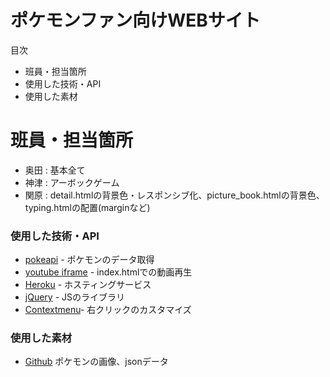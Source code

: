 # ポケモンファン向けWEBサイト
目次
  - 班員・担当箇所
  - 使用した技術・API
  - 使用した素材

# 班員・担当箇所

  - 奥田 : 基本全て
  - 神津 : アーボックゲーム
  - 関原 : detail.htmlの背景色・レスポンシブ化、picture_book.htmlの背景色、typing.htmlの配置(marginなど)

### 使用した技術・API

* [pokeapi] - ポケモンのデータ取得
* [youtube iframe] - index.htmlでの動画再生
* [Heroku] - ホスティングサービス
* [jQuery] - JSのライブラリ
* [Contextmenu]- 右クリックのカスタマイズ


### 使用した素材

* [Github] ポケモンの画像、jsonデータ


   [pokeapi]: <https://pokeapi.co/>
   [youtube iframe]: <https://developers.google.com/youtube/player_parameters/>
   [Heroku]: <https://www.heroku.com/>
   [jQuery]: <https://jquery.com>
   [Contextmenu]: <https://swisnl.github.io/jQuery-contextMenu/>
   [Github]: <https://github.com/fanzeyi/pokemon.json>
  
   
